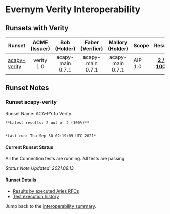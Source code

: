 # Evernym Verity Interoperability

## Runsets with Verity

| Runset | ACME<br>(Issuer) | Bob<br>(Holder) | Faber<br>(Verifier) | Mallory<br>(Holder) | Scope | Results | 
| ------ | :--------------: | :-------------: | :----------------: | :-----------------: | ----- | :-----: | 
| [acapy-verity](#runset-acapy-verity) | verity<br>1.0 | acapy-main<br>0.7.1 | acapy-main<br>0.7.1 | acapy-main<br>0.7.1 | AIP 1.0 | [**2 / 2<br>100%**](https://allure.vonx.io/api/allure-docker-service/projects/acapy-b-verity/reports/latest/index.html?redirect=false#behaviors) |

## Runset Notes

### Runset **acapy-verity**

Runset Name: ACA-PY to Verity

```tip
**Latest results: 2 out of 2 (100%)**


*Last run: Thu Sep 30 02:19:09 UTC 2021*
```

#### Current Runset Status

All the Connection tests are running. All tests are passing

*Status Note Updated: 2021.09.13*

#### Runset Details

- [Results by executed Aries RFCs](https://allure.vonx.io/api/allure-docker-service/projects/acapy-b-verity/reports/latest/index.html?redirect=false#behaviors)
- [Test execution history](https://allure.vonx.io/allure-docker-service-ui/projects/acapy-b-verity/reports/latest)

Jump back to the [interoperability summary](./README.md).

